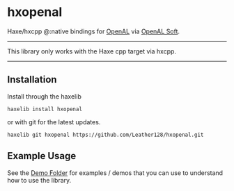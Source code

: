 # hxopenal

Haxe/hxcpp @:native bindings for [OpenAL](https://www.openal.org/) via [OpenAL Soft](https://openal-soft.org/).

---

This library only works with the Haxe cpp target via hxcpp.

---

## Installation

Install through the haxelib

```
haxelib install hxopenal
```

or with git for the latest updates.

```
haxelib git hxopenal https://github.com/Leather128/hxopenal.git
```

## Example Usage

See the [Demo Folder](https://github.com/Leather128/hxopenal/tree/main/demo) for examples / demos that you can use to understand how to use the library.
